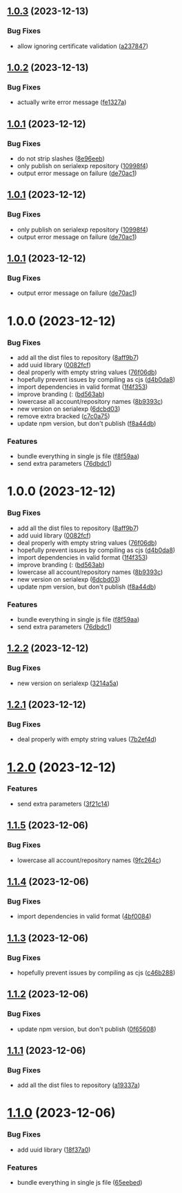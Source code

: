 ## [1.0.3](https://github.com/serialexp/mycoverage-action/compare/v1.0.2...v1.0.3) (2023-12-13)


### Bug Fixes

* allow ignoring certificate validation ([a237847](https://github.com/serialexp/mycoverage-action/commit/a23784713d0b5f8acb527c027fc584885f83659e))

## [1.0.2](https://github.com/serialexp/mycoverage-action/compare/v1.0.1...v1.0.2) (2023-12-13)


### Bug Fixes

* actually write error message ([fe1327a](https://github.com/serialexp/mycoverage-action/commit/fe1327aeac9300188a4a45472edeb8cc0d6cf431))

## [1.0.1](https://github.com/serialexp/mycoverage-action/compare/v1.0.0...v1.0.1) (2023-12-12)


### Bug Fixes

* do not strip slashes ([8e96eeb](https://github.com/serialexp/mycoverage-action/commit/8e96eeb1503574f9d5a941b9142cfdf055f70293))
* only publish on serialexp repository ([10998f4](https://github.com/serialexp/mycoverage-action/commit/10998f4966ab6e03ddca8b73604822efbc1ac0be))
* output error message on failure ([de70ac1](https://github.com/serialexp/mycoverage-action/commit/de70ac1c21a88aba2e368442a93666bed6b23e10))

## [1.0.1](https://github.com/serialexp/mycoverage-action/compare/v1.0.0...v1.0.1) (2023-12-12)


### Bug Fixes

* only publish on serialexp repository ([10998f4](https://github.com/serialexp/mycoverage-action/commit/10998f4966ab6e03ddca8b73604822efbc1ac0be))
* output error message on failure ([de70ac1](https://github.com/serialexp/mycoverage-action/commit/de70ac1c21a88aba2e368442a93666bed6b23e10))

## [1.0.1](https://github.com/serialexp/mycoverage-action/compare/v1.0.0...v1.0.1) (2023-12-12)


### Bug Fixes

* output error message on failure ([de70ac1](https://github.com/serialexp/mycoverage-action/commit/de70ac1c21a88aba2e368442a93666bed6b23e10))

# 1.0.0 (2023-12-12)


### Bug Fixes

* add all the dist files to repository ([8aff9b7](https://github.com/serialexp/mycoverage-action/commit/8aff9b72c15d24dd0fb65ea79887031d3e1d3247))
* add uuid library ([0082fcf](https://github.com/serialexp/mycoverage-action/commit/0082fcf08ea6e1a8841c2b3a4b80f6d9573df632))
* deal properly with empty string values ([76f06db](https://github.com/serialexp/mycoverage-action/commit/76f06dbea94e7db4c9d2cdd5fb41e8b3fe3193e5))
* hopefully prevent issues by compiling as cjs ([d4b0da8](https://github.com/serialexp/mycoverage-action/commit/d4b0da84d8853e44596f1d6d0b2651ddc9ae17f5))
* import dependencies in valid format ([1f4f353](https://github.com/serialexp/mycoverage-action/commit/1f4f3533597ca0f0230481f2a95f2184f63bf03f))
* improve branding (: ([bd563ab](https://github.com/serialexp/mycoverage-action/commit/bd563abae869567fa39eceaa5578a2d60577df62))
* lowercase all account/repository names ([8b9393c](https://github.com/serialexp/mycoverage-action/commit/8b9393c5833593f8295b3fbf51d250f7fff4bacc))
* new version on serialexp ([6dcbd03](https://github.com/serialexp/mycoverage-action/commit/6dcbd03ba5ec6adc86aea11f43017b6e02ce1142))
* remove extra bracked ([c7c0a75](https://github.com/serialexp/mycoverage-action/commit/c7c0a756a7d460f3849eff2582eb3c71f5a35257))
* update npm version, but don't publish ([f8a44db](https://github.com/serialexp/mycoverage-action/commit/f8a44db7821b5c72a6de2d10835a0126b8befe85))


### Features

* bundle everything in single js file ([f8f59aa](https://github.com/serialexp/mycoverage-action/commit/f8f59aa9409dc0ddfb55697618de9f5850c4a84c))
* send extra parameters ([76dbdc1](https://github.com/serialexp/mycoverage-action/commit/76dbdc1105385ad255c07f3226fa01b0ac5cd0c3))

# 1.0.0 (2023-12-12)


### Bug Fixes

* add all the dist files to repository ([8aff9b7](https://github.com/asurion-private/mycoverage-action/commit/8aff9b72c15d24dd0fb65ea79887031d3e1d3247))
* add uuid library ([0082fcf](https://github.com/asurion-private/mycoverage-action/commit/0082fcf08ea6e1a8841c2b3a4b80f6d9573df632))
* deal properly with empty string values ([76f06db](https://github.com/asurion-private/mycoverage-action/commit/76f06dbea94e7db4c9d2cdd5fb41e8b3fe3193e5))
* hopefully prevent issues by compiling as cjs ([d4b0da8](https://github.com/asurion-private/mycoverage-action/commit/d4b0da84d8853e44596f1d6d0b2651ddc9ae17f5))
* import dependencies in valid format ([1f4f353](https://github.com/asurion-private/mycoverage-action/commit/1f4f3533597ca0f0230481f2a95f2184f63bf03f))
* improve branding (: ([bd563ab](https://github.com/asurion-private/mycoverage-action/commit/bd563abae869567fa39eceaa5578a2d60577df62))
* lowercase all account/repository names ([8b9393c](https://github.com/asurion-private/mycoverage-action/commit/8b9393c5833593f8295b3fbf51d250f7fff4bacc))
* new version on serialexp ([6dcbd03](https://github.com/asurion-private/mycoverage-action/commit/6dcbd03ba5ec6adc86aea11f43017b6e02ce1142))
* update npm version, but don't publish ([f8a44db](https://github.com/asurion-private/mycoverage-action/commit/f8a44db7821b5c72a6de2d10835a0126b8befe85))


### Features

* bundle everything in single js file ([f8f59aa](https://github.com/asurion-private/mycoverage-action/commit/f8f59aa9409dc0ddfb55697618de9f5850c4a84c))
* send extra parameters ([76dbdc1](https://github.com/asurion-private/mycoverage-action/commit/76dbdc1105385ad255c07f3226fa01b0ac5cd0c3))

## [1.2.2](https://github.com/serialexp/mycoverage-action/compare/v1.2.1...v1.2.2) (2023-12-12)


### Bug Fixes

* new version on serialexp ([3214a5a](https://github.com/serialexp/mycoverage-action/commit/3214a5a4b6014a2e10abdf8045d1f9af0210d952))

## [1.2.1](https://github.com/Aeolun/mycoverage-action/compare/v1.2.0...v1.2.1) (2023-12-12)


### Bug Fixes

* deal properly with empty string values ([7b2ef4d](https://github.com/Aeolun/mycoverage-action/commit/7b2ef4d47cb6a2fdf744b3cd290218f9c30274b1))

# [1.2.0](https://github.com/Aeolun/mycoverage-action/compare/v1.1.5...v1.2.0) (2023-12-12)


### Features

* send extra parameters ([3f21c14](https://github.com/Aeolun/mycoverage-action/commit/3f21c14e4591afa01eb6d4dfb2a9afccb0f79f1b))

## [1.1.5](https://github.com/Aeolun/mycoverage-action/compare/v1.1.4...v1.1.5) (2023-12-06)


### Bug Fixes

* lowercase all account/repository names ([9fc264c](https://github.com/Aeolun/mycoverage-action/commit/9fc264c42e381c3e2afce38507ae3d4096aa798f))

## [1.1.4](https://github.com/Aeolun/mycoverage-action/compare/v1.1.3...v1.1.4) (2023-12-06)


### Bug Fixes

* import dependencies in valid format ([4bf0084](https://github.com/Aeolun/mycoverage-action/commit/4bf00846033ed071388f11f93f7fa02c974da610))

## [1.1.3](https://github.com/Aeolun/mycoverage-action/compare/v1.1.2...v1.1.3) (2023-12-06)


### Bug Fixes

* hopefully prevent issues by compiling as cjs ([c46b288](https://github.com/Aeolun/mycoverage-action/commit/c46b288219ca4be08c976e822a6d11de5c05316a))

## [1.1.2](https://github.com/Aeolun/mycoverage-action/compare/v1.1.1...v1.1.2) (2023-12-06)


### Bug Fixes

* update npm version, but don't publish ([0f65608](https://github.com/Aeolun/mycoverage-action/commit/0f656089e3c5ae79639782a771ac4755f9554e7b))

## [1.1.1](https://github.com/Aeolun/mycoverage-action/compare/v1.1.0...v1.1.1) (2023-12-06)


### Bug Fixes

* add all the dist files to repository ([a19337a](https://github.com/Aeolun/mycoverage-action/commit/a19337ae6d841f045e63e7c8764677e599b4f45f))

# [1.1.0](https://github.com/Aeolun/mycoverage-action/compare/v1.0.1...v1.1.0) (2023-12-06)


### Bug Fixes

* add uuid library ([18f37a0](https://github.com/Aeolun/mycoverage-action/commit/18f37a036e27aa85ce5d7d603017db57f55612d9))


### Features

* bundle everything in single js file ([65eebed](https://github.com/Aeolun/mycoverage-action/commit/65eebed42ab8dda13c2ec920f6b80fd4587ff78e))
